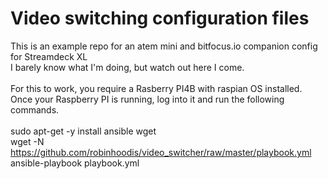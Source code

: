 # Video switching configuration files<br>
This is an example repo for an atem mini and bitfocus.io companion config for Streamdeck XL<br>
I barely know what I'm doing, but watch out here I come.<br>
<br>
For this to work, you require a Rasberry PI4B with raspian OS installed.<br>
Once your Raspberry PI is running, log into it and run the following commands.<br>
<br>
sudo apt-get -y install ansible wget<br>
wget -N https://github.com/robinhoodis/video_switcher/raw/master/playbook.yml<br>
ansible-playbook playbook.yml<br>
